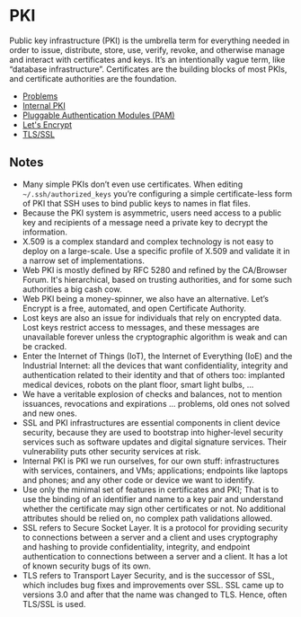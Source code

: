 # PKI 

Public key infrastructure (PKI) is the umbrella term for everything needed in order to issue, distribute, store, use, verify, revoke, and otherwise manage and interact with certificates and keys. It’s an intentionally vague term, like “database infrastructure”. Certificates are the building blocks of most PKIs, and certificate authorities are the foundation.

  * [Problems](Problems.md)
  * [Internal PKI](Internal-PKI.md)
  * [Pluggable Authentication Modules (PAM)](PAM.md)
  * [Let's Encrypt](Let's-Encrypt.md)
  * [TLS/SSL](TLS-SSL.md)

## Notes

* Many simple PKIs don’t even use certificates. When editing `~/.ssh/authorized_keys` you’re configuring a simple certificate-less form of PKI that SSH uses to bind public keys to names in flat files.
* Because the PKI system is asymmetric, users need access to a public key and recipients of a message need a private key to decrypt the information. 
* X.509 is a complex standard and complex technology is not easy to deploy on a large-scale. Use a specific profile of X.509 and validate it in a narrow set of implementations.
* Web PKI is mostly defined by RFC 5280 and refined by the CA/Browser Forum. It's hierarchical, based on trusting authorities, and for some such authorities a big cash cow.
* Web PKI being a money-spinner, we also have an alternative. Let’s Encrypt is a free, automated, and open Certificate Authority. 
* Lost keys are also an issue for individuals that rely on encrypted data. Lost keys restrict access to messages, and these messages are unavailable forever unless the cryptographic algorithm is weak and can be cracked.
* Enter the Internet of Things (IoT), the Internet of Everything (IoE) and the Industrial Internet: all the devices that want confidentiality, integrity and authentication related to their identity and that of others too: implanted medical devices, robots on the plant floor, smart light bulbs, ...
* We have a veritable explosion of checks and balances, not to mention issuances, revocations and expirations ... problems, old ones not solved and new ones.
* SSL and PKI infrastructures are essential components in client device security, because they are used to bootstrap into higher-level security services such as software updates and digital signature services. Their vulnerability puts other security services at risk.
* Internal PKI is PKI we run ourselves, for our own stuff: infrastructures with services, containers, and VMs; applications; endpoints like laptops and phones; and any other code or device we want to identify. 
* Use only the minimal set of features in certificates and PKI; That is to use the binding of an identifier and name to a key pair and understand whether the certificate may sign other certificates or not. No additional attributes should be relied on, no complex path validations allowed.
* SSL refers to Secure Socket Layer. It is a protocol for providing security to connections between a server and a client and uses cryptography and hashing to provide confidentiality, integrity, and endpoint authentication to connections between a server and a client. It has a lot of known security bugs of its own.
* TLS refers to Transport Layer Security, and is the successor of SSL, which includes bug fixes and improvements over SSL. SSL came up to versions 3.0 and after that the name was changed to TLS. Hence, often TLS/SSL is used.
